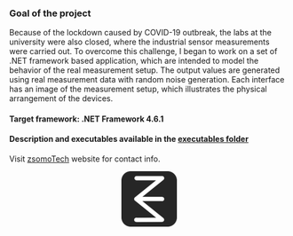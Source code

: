 ### Goal of the project

Because of the lockdown caused by COVID-19 outbreak, the labs at the university were also closed, where the industrial sensor measurements were carried out. To overcome this challenge, I began to work on a set of .NET framework based application, which are intended to model the behavior of the real measurement setup. The output values are generated using real measurement data with random noise generation. Each interface has an image of the measurement setup, which illustrates the physical arrangement of the devices.

#### Target framework: .NET Framework 4.6.1

#### Description and executables available in the [executables folder](https://github.com/zsoltmo/Measurement-Modeling/tree/master/executables)

Visit [zsomoTech](https://sites.google.com/view/zsomotech/home) website for contact info.

<p align="center">
<img width=100 height=100 src="/resources/zsomoTechLogo150px.png">
</p>
 
 
